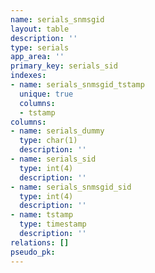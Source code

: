 ```yaml
---
name: serials_snmsgid
layout: table
description: ''
type: serials
app_area: ''
primary_key: serials_sid
indexes:
- name: serials_snmsgid_tstamp
  unique: true
  columns:
  - tstamp
columns:
- name: serials_dummy
  type: char(1)
  description: ''
- name: serials_sid
  type: int(4)
  description: ''
- name: serials_snmsgid_sid
  type: int(4)
  description: ''
- name: tstamp
  type: timestamp
  description: ''
relations: []
pseudo_pk: 
---
```


